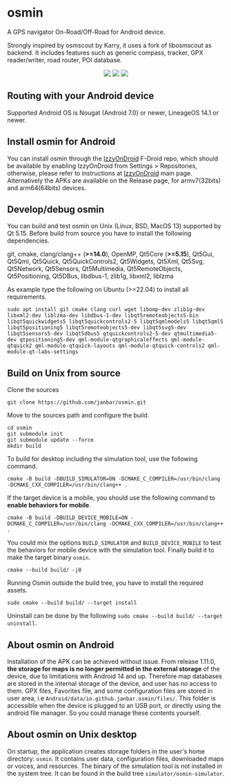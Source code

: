 # osmin
A GPS navigator On-Road/Off-Road for Android device.

Strongly inspired by osmscout by Karry, it uses a fork of libosmscout as backend. It includes features such as generic compass, tracker, GPX reader/writer, road router, POI database.

<p align="center">
  <img src="https://github.com/janbar/osmin/raw/master/screenshots/tracking.png"/>
  <img src="https://github.com/janbar/osmin/raw/master/screenshots/informations.png"/>
  <img src="https://github.com/janbar/osmin/raw/master/screenshots/routing.png"/>
<p>

## Routing with your Android device
Supported Android OS is Nougat (Android 7.0) or newer, LineageOS 14.1 or newer.

## Install osmin for Android
You can install osmin through the [IzzyOnDroid](https://apt.izzysoft.de/fdroid/index/apk/io.github.janbar.osmin) F-Droid repo, which should be available by enabling IzzyOnDroid from Settings > Repositories, otherwise, please refer to instructions at [IzzyOnDroid](https://apt.izzysoft.de/fdroid/) main page.
Alternatively the APKs are available on the Release page, for armv7(32bits) and arm64(64bits) devices.

## Develop/debug osmin
You can build and test osmin on Unix (Linux, BSD, MacOS 13) supported by Qt 5.15. Before build from source you have to install the following dependencies.

git, cmake, clang/clang++ (**>=14.0**), OpenMP, Qt5Core (**>=5.15**), Qt5Gui, Qt5Qml, Qt5Quick, Qt5QuickControls2, Qt5Widgets, Qt5Xml, Qt5Svg, Qt5Network, Qt5Sensors, Qt5Multimedia, Qt5RemoteObjects, Qt5Positioning, Qt5DBus, libdbus-1, zlib1g, libxml2, liblzma


As example type the following on Ubuntu (>=22.04) to install all requirements.
```
sudo apt install git cmake clang curl wget libomp-dev zlib1g-dev libxml2-dev liblzma-dev libdbus-1-dev libqt5remoteobjects5-bin libqt5quickwidgets5 libqt5quickcontrols2-5 libqt5qmlmodels5 libqt5qml5 libqt5positioning5 libqt5remoteobjects5-dev libqt5svg5-dev libqt5sensors5-dev libqt5dbus5 qtquickcontrols2-5-dev qtmultimedia5-dev qtpositioning5-dev qml-module-qtgraphicaleffects qml-module-qtquick2 qml-module-qtquick-layouts qml-module-qtquick-controls2 qml-module-qt-labs-settings
```

## Build on Unix from source

Clone the sources
```
git clone https://github.com/janbar/osmin.git
```
Move to the sources path and configure the build.
```
cd osmin
git submodule init
git submodule update --force
mkdir build
```
To build for desktop including the simulation tool, use the following command.
```
cmake -B build -DBUILD_SIMULATOR=ON -DCMAKE_C_COMPILER=/usr/bin/clang -DCMAKE_CXX_COMPILER=/usr/bin/clang++ .
```
If the target device is a mobile, you should use the following command to **enable behaviors for mobile**.
```
cmake -B build -DBUILD_DEVICE_MOBILE=ON -DCMAKE_C_COMPILER=/usr/bin/clang -DCMAKE_CXX_COMPILER=/usr/bin/clang++ .
```
You could mix the options `BUILD_SIMULATOR` and `BUILD_DEVICE_MOBILE` to test the behaviors for mobile device with the simulation tool.
Finally build it to make the target binary `osmin`.
```
cmake --build build/ -j8
```
Running Osmin outside the build tree, you have to install the required assets. 
```
sudo cmake --build build/ --target install
```
Uninstall can be done by the following `sudo cmake --build build/ --target uninstall`.

## About osmin on Android

Installation of the APK can be achieved without issue. From release 1.11.0, **the storage for maps is no longer permitted in the external storage** of the device, due to limitations with Android 14 and up. Therefore map databases are stored in the internal storage of the device, and user has no access to them. GPX files, Favorites file, and some configuration files are stored in user area, i.e `Android/data/io.github.janbar.osmin/files/`. This folder is accessible when the device is plugged to an USB port, or directly using the android file manager. So you could manage these contents yourself.

## About osmin on Unix desktop

On startup, the application creates storage folders in the user's home directory: `osmin`. It contains user data, configuration files, downloaded maps or voices, and resources.
The binary of the simulation tool is not installed in the system tree. It can be found in the build tree `simulator/osmin-simulator`.

